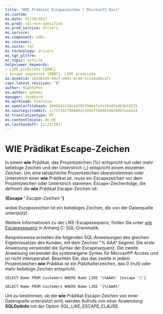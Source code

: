 ```yaml
---
title: "WIE Prädikat Escapezeichen | Microsoft Docs"
ms.custom: 
ms.date: 01/19/2017
ms.prod: sql-non-specified
ms.prod_service: drivers
ms.service: 
ms.component: odbc
ms.reviewer: 
ms.suite: sql
ms.technology: drivers
ms.tgt_pltfrm: 
ms.topic: article
helpviewer_keywords:
- LIKE predicate [ODBC]
- escape sequences [ODBC], LIKE predicate
ms.assetid: 185d6109-48cf-4981-bc40-ec2a4a90cafc
caps.latest.revision: "8"
author: MightyPen
ms.author: genemi
manager: jhubbard
ms.workload: Inactive
ms.openlocfilehash: 3946b81210ce439579464fa7e10e8fad63bfd225
ms.sourcegitcommit: cc71f1027884462c359effb898390c8d97eaa414
ms.translationtype: MT
ms.contentlocale: de-DE
ms.lasthandoff: 12/21/2017
---
```

# <a name="like-predicate-escape-character"></a>WIE Prädikat Escape-Zeichen
In einem **wie** Prädikat, das Prozentzeichen (%)-entspricht null oder mehr beliebige Zeichen und der Unterstrich (_) entspricht einem einzelnen Zeichen. Um eine tatsächliche Prozentzeichen übereinstimmen oder Unterstrich einer **wie** Prädikat ist, muss ein Escapezeichen vor dem Prozentzeichen oder Unterstrich stammen. Escape-Zeichenfolge, die definiert die **wie** Prädikat Escape-Zeichen ist:  
  
 **{Escape '** *Escape-Zeichen* **'}**  
  
 wobei *Escapezeichen* ist ein beliebiges Zeichen, die von der Datenquelle unterstützt.  
  
 Weitere Informationen zu der LIKE-Escapesequenz, finden Sie unter [wie Escapesequenz](../../../odbc/reference/appendixes/like-escape-sequence.md) in Anhang C: SQL-Grammatik.  
  
 Beispielsweise erstellen die folgenden SQL-Anweisungen des gleichen Ergebnissatzes des Kunden, mit dem Zeichen "% AAA" beginnt. Die erste Anweisung verwendet die Syntax der Escapesequenz. Die zweite Anweisung verwendet die systemeigene Syntax für Microsoft® Access und ist nicht interoperabel. Beachten Sie, das das zweite in jedem Prozentzeichen **wie** Prädikat ist ein Platzhalterzeichen, das 0 (null) oder mehr beliebige Zeichen entspricht.  
  
```  
SELECT Name FROM Customers WHERE Name LIKE '\%AAA%' {escape '\'}  
  
SELECT Name FROM Customers WHERE Name LIKE '[%]AAA%'  
```  
  
 Um zu bestimmen, ob die **wie** Prädikat Escape-Zeichen von einer Datenquelle unterstützt wird, werden Aufrufe von einer Anwendung **SQLGetInfo** mit der Option SQL_LIKE_ESCAPE_CLAUSE.
